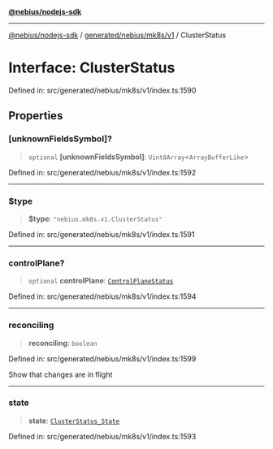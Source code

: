 [**@nebius/nodejs-sdk**](../../../../../README.md)

---

[@nebius/nodejs-sdk](../../../../../README.md) / [generated/nebius/mk8s/v1](../README.md) / ClusterStatus

# Interface: ClusterStatus

Defined in: src/generated/nebius/mk8s/v1/index.ts:1590

## Properties

### \[unknownFieldsSymbol\]?

> `optional` **\[unknownFieldsSymbol\]**: `Uint8Array`\<`ArrayBufferLike`\>

Defined in: src/generated/nebius/mk8s/v1/index.ts:1592

---

### $type

> **$type**: `"nebius.mk8s.v1.ClusterStatus"`

Defined in: src/generated/nebius/mk8s/v1/index.ts:1591

---

### controlPlane?

> `optional` **controlPlane**: [`ControlPlaneStatus`](ControlPlaneStatus.md)

Defined in: src/generated/nebius/mk8s/v1/index.ts:1594

---

### reconciling

> **reconciling**: `boolean`

Defined in: src/generated/nebius/mk8s/v1/index.ts:1599

Show that changes are in flight

---

### state

> **state**: [`ClusterStatus_State`](../type-aliases/ClusterStatus_State.md)

Defined in: src/generated/nebius/mk8s/v1/index.ts:1593

